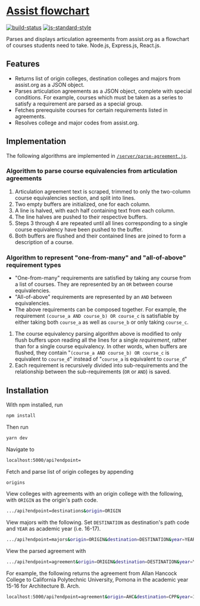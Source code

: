 # [Assist flowchart](http://oshaw-assister.herokuapp.com/)
[![build-status](https://img.shields.io/travis/oshaw/assist-client/master.svg)](https://travis-ci.org/oshaw/assister)
[![js-standard-style](https://img.shields.io/badge/code%20style-standard-brightgreen.svg)](http://standardjs.com/)

Parses and displays articulation agreements from assist.org as a flowchart of courses students need to take. Node.js, Express.js, React.js.

## Features
* Returns list of origin colleges, destination colleges and majors from assist.org as a JSON object.
* Parses articulation agreements as a JSON object, complete with special conditions. For example, courses which must be taken as a series to satisfy a requirement are parsed as a special group.
* Fetches prerequisite courses for certain requirements listed in agreements.
* Resolves college and major codes from assist.org.

## Implementation

The following algorithms are implemented in [`/server/parse-agreement.js`](https://github.com/oshaw/assister/blob/master/server/parse-agreement.js).

### Algorithm to parse course equivalencies from articulation agreements

1. Articulation agreement text is scraped, trimmed to only the two-column course equivalencies section, and split into lines.
2. Two empty buffers are initialized, one for each column.
3. A line is halved, with each half containing text from each column.
4. The line halves are pushed to their respective buffers.
5. Steps 3 through 4 are repeated until all lines corresponding to a single course equivalency have been pushed to the buffer.
6. Both buffers are flushed and their contained lines are joined to form a description of a course.

### Algorithm to represent "one-from-many" and "all-of-above" requirement types

* "One-from-many" requirements are satisfied by taking any course from a list of courses. They are represented by an `OR`  between course equivalencies.
* "All-of-above" requirements are represented by an `AND` between equivalencies.
* The above requirements can be composed together. For example, the requirement `(course_a AND course_b) OR course_c` is satisfiable by either taking both `course_a` as well as `course_b` or only taking `course_c`.

1. The course equivalency parsing algorithm above is modified to only flush buffers upon reading all the lines for a single *requirement*, rather than for a single course equivalency. In other words, when buffers are flushed, they contain "`(course_a AND course_b) OR course_c` is equivalent to `course_d`" instead of "`course_a` is equivalent to `course_d`"
2. Each requirement is recursively divided into sub-requirements and the relationship between the sub-requirements (`OR` or `AND`) is saved.

## Installation
With npm installed, run
```bash
npm install
```

Then run
```bash
yarn dev
```

Navigate to
```bash
localhost:5000/api?endpoint=
```

Fetch and parse list of origin colleges by appending
```bash
origins
```

View colleges with agreements with an origin college with the following, with `ORIGIN` as the origin's path code.
```bash
.../api?endpoint=destinations&origin=ORIGIN
```

   
View majors with the following. Set `DESTINATION` as destination's path code and `YEAR` as academic year (i.e. 16-17).
```bash
.../api?endpoint=majors&origin=ORIGIN&destination=DESTINATION&year=YEAR
```

View the parsed agreement with 
```bash
.../api?endpoint=agreement&origin=ORIGIN&destination=DESTINATION&year=YEAR&major=MAJOR
```

For example, the following returns the agreement from Allan Hancock College to California Polytechnic University, Pomona in the academic year 15-16 for Architecture B. Arch.
```bash
localhost:5000/api?endpoint=agreement&origin=AHC&destination=CPP&year=15-16&major=ARCH
```
